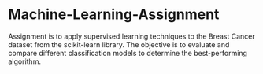 # Machine-Learning-Assignment
Assignment is to apply supervised learning techniques to the Breast Cancer dataset from the scikit-learn library. The objective is to evaluate and compare different classification models to determine the best-performing algorithm.
